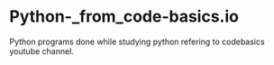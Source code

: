 # Python-_from_code-basics.io
Python programs done while studying python refering to codebasics youtube channel.
